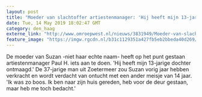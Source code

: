 ```yaml
---
layout: post
title: "Moeder van slachtoffer artiestenmanager: 'Hij heeft mijn 13-jarige dochter verkracht'"
date: Tue, 14 May 2019 18:02:47 GMT
category: den_haag
externe_link: "http://www.omroepwest.nl/nieuws/3831949/Moeder-van-slachtoffer-artiestenmanager-Hij-heeft-mijn-13-jarige-dochter-verkracht"
feature_image: "https://imgw.rgcdn.nl/b31c1129351a427fb5eb2bbeda40d269/opener/3768037.jpg"
---
```


De moeder van Suzan -niet haar echte naam- heeft op het punt gestaan artiestenmanager Paul H. iets aan te doen. 'Hij heeft mijn 13-jarige dochter ontmaagd.' De 37-jarige man uit Zoetermeer zou Suzan vorig jaar hebben verkracht en wordt verdacht van ontucht met een ander meisje van 14 jaar. 'Ik was zo boos. Ik ben naar zijn huis gereden, heb voor de deur gestaan, maar heb me toch bedacht.'

